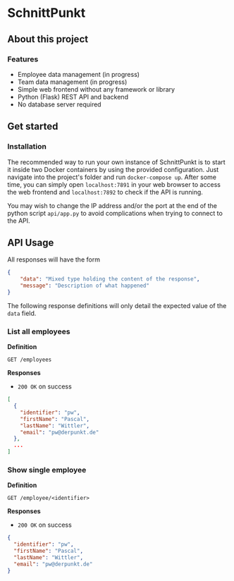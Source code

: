 # SchnittPunkt

## About this project

### Features

* Employee data management (in progress)
* Team data management (in progress)
* Simple web frontend without any framework or library
* Python (Flask) REST API and backend
* No database server required

## Get started

### Installation

The recommended way to run your own instance of SchnittPunkt is to start it inside two Docker containers by using the provided configuration. Just navigate into the project's folder and run `docker-compose up`. After some time, you can simply open `localhost:7891` in your web browser to access the web frontend and `localhost:7892` to check if the API is running.

You may wish to change the IP address and/or the port at the end of the python script `api/app.py` to avoid complications when trying to connect to the API.

## API Usage

All responses will have the form

```json
{
    "data": "Mixed type holding the content of the response",
    "message": "Description of what happened"
}
```

The following response definitions will only detail the expected value of the `data` field.

### List all employees

**Definition**

`GET /employees`

**Responses**

* `200 OK` on success

```json
[
  {
    "identifier": "pw",
    "firstName": "Pascal",
    "lastName": "Wittler",
    "email": "pw@derpunkt.de"
  },
  ...
]
```

### Show single employee

**Definition**

`GET /employee/<identifier>`

**Responses**

* `200 OK` on success

```json
{
  "identifier": "pw",
  "firstName": "Pascal",
  "lastName": "Wittler",
  "email": "pw@derpunkt.de"
}
```
